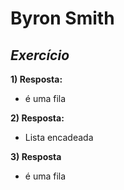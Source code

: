 # Byron Smith
## _Exercício_
**1) Resposta:**
 - é uma fila

**2) Resposta:**

- Lista encadeada

**3) Resposta** 
- é uma fila